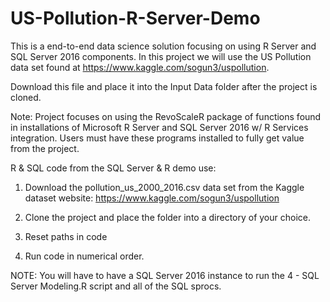 # US-Pollution-R-Server-Demo
This is a end-to-end data science solution focusing on using R Server and SQL Server 2016 components. In this project we will use the US Pollution data set found at https://www.kaggle.com/sogun3/uspollution.

Download this file and place it into the Input Data folder after the project is cloned. 

Note: Project focuses on using the RevoScaleR package of functions found in installations of Microsoft R Server and SQL Server 2016 w/ R Services integration. Users must have these programs installed to fully get value from the project. 



R & SQL code from the SQL Server & R demo use:

1. Download the pollution_us_2000_2016.csv data set from the Kaggle dataset website:
	https://www.kaggle.com/sogun3/uspollution
	
2. Clone the project and place the folder into a directory of your choice.

4. Reset paths in code

5. Run code in numerical order. 

NOTE: You will have to have a SQL Server 2016 instance to run the 4 - SQL Server Modeling.R script and all of the SQL sprocs. 

